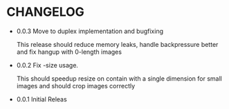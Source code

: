 # CHANGELOG

- 0.0.3 Move to duplex implementation and bugfixing

  This release should reduce memory leaks, handle backpressure better and fix hangup with 0-length images

- 0.0.2 Fix -size usage.

  This should speedup resize on contain with a single dimension for small images and should crop images correctly

- 0.0.1 Initial Releas
